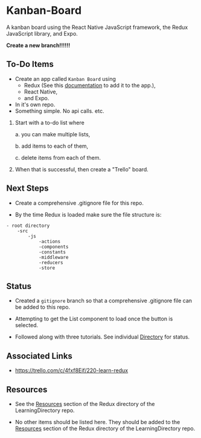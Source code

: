 # Kanban-Board
A kanban board using the React Native JavaScript framework, the Redux JavaScript library, and Expo.

**Create a new branch!!!!!!**

## To-Do Items

* Create an app called `Kanban Board` using 
    * Redux (See this [documentation](https://github.com/reduxjs/react-redux) to add it to the app.), 
    * React Native, 
    * and Expo.
* In it's own repo.
* Something simple. No api calls. etc.

1. Start with a to-do list where

    a. you can make multiple lists, 

    b. add items to each of them, 
    
    c. delete items from each of them.

2. When that is successful, then create a "Trello" board.

## Next Steps

* Create a comprehensive .gitignore file for this repo.

* By the time Redux is loaded make sure the file structure is:
```
- root directory
    -src
        -js
            -actions
            -components
            -constants
            -middleware
            -reducers
            -store
```

## Status

* Created a `gitignore` branch so that a comprehensive .gitignore file can be added to this repo.

* Attempting to get the List component to load once the button is selected.

* Followed along with three tutorials.
See individual [Directory](https://github.com/JamieBort/LearningDirectory/tree/master/JavaScript/Libraries/Redux#directories) for status.

## Associated Links

* https://trello.com/c/4fxf8Eif/220-learn-redux

## Resources

* See the [Resources](https://github.com/JamieBort/LearningDirectory/tree/master/JavaScript/Libraries/Redux#resources) section of the Redux directory of the LearningDirectory repo.

* No other items should be listed here. 
They should be added to the [Resources](https://github.com/JamieBort/LearningDirectory/tree/master/JavaScript/Libraries/Redux#resources) section of the Redux directory of the LearningDirectory repo.